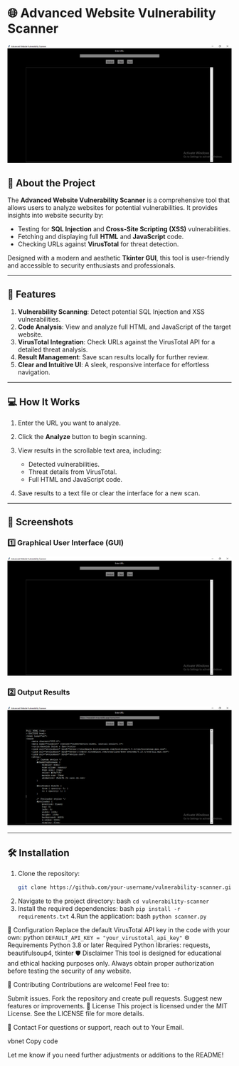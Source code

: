 # 🌐 Advanced Website Vulnerability Scanner

![GUI Preview](GUI.png) <!-- Replace with the path to your GUI image -->

## 🚀 About the Project

The **Advanced Website Vulnerability Scanner** is a comprehensive tool that allows users to analyze websites for potential vulnerabilities. It provides insights into website security by:
- Testing for **SQL Injection** and **Cross-Site Scripting (XSS)** vulnerabilities.
- Fetching and displaying full **HTML** and **JavaScript** code.
- Checking URLs against **VirusTotal** for threat detection.

Designed with a modern and aesthetic **Tkinter GUI**, this tool is user-friendly and accessible to security enthusiasts and professionals.

---

## 🎯 Features

1. **Vulnerability Scanning**: Detect potential SQL Injection and XSS vulnerabilities.
2. **Code Analysis**: View and analyze full HTML and JavaScript of the target website.
3. **VirusTotal Integration**: Check URLs against the VirusTotal API for a detailed threat analysis.
4. **Result Management**: Save scan results locally for further review.
5. **Clear and Intuitive UI**: A sleek, responsive interface for effortless navigation.

---

## 💻 How It Works

1. Enter the URL you want to analyze.
2. Click the **Analyze** button to begin scanning.
3. View results in the scrollable text area, including:
   - Detected vulnerabilities.
   - Threat details from VirusTotal.
   - Full HTML and JavaScript code.

4. Save results to a text file or clear the interface for a new scan.

---

## 📸 Screenshots

### 1️⃣ **Graphical User Interface (GUI)**
![GUI Screenshot](GUI.png) <!-- Replace with the path to your GUI image -->

### 2️⃣ **Output Results**
![Output Results](output.png) <!-- Replace with the path to your results image -->

---

## 🛠️ Installation

1. Clone the repository:
   ```bash
   git clone https://github.com/your-username/vulnerability-scanner.git
2. Navigate to the project directory:
    bash
    ```cd vulnerability-scanner```
3. Install the required dependencies:
    bash
   ```pip install -r requirements.txt```
4.Run the application:
    bash
    ```python scanner.py```



🔑 Configuration
Replace the default VirusTotal API key in the code with your own:
python
```DEFAULT_API_KEY = "your_virustotal_api_key"```
⚙️ Requirements
Python 3.8 or later
Required Python libraries: requests, beautifulsoup4, tkinter
🛡️ Disclaimer
This tool is designed for educational and ethical hacking purposes only. Always obtain proper authorization before testing the security of any website.

🤝 Contributing
Contributions are welcome! Feel free to:

Submit issues.
Fork the repository and create pull requests.
Suggest new features or improvements.
📄 License
This project is licensed under the MIT License. See the LICENSE file for more details.

📧 Contact
For questions or support, reach out to Your Email.

vbnet
Copy code

Let me know if you need further adjustments or additions to the README!






